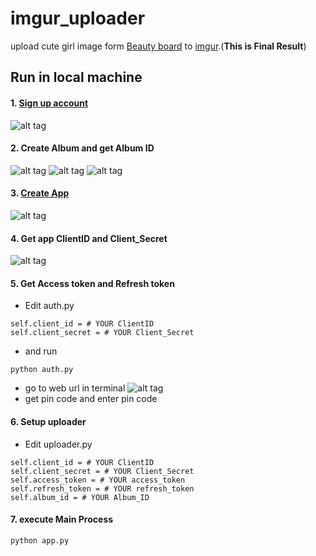 # imgur_uploader



upload cute girl image form [Beauty board](https://www.ptt.cc/bbs/index.html/)
to [imgur](https://imgur.com/a/8y0utle/).(**This is Final Result**)



## Run in local machine 

#### 1. [Sign up account](https://imgur.com/)
![alt tag](https://i.imgur.com/RiqQcON.png)


#### 2. Create Album and get Album ID
![alt tag](https://i.imgur.com/DWVrkpV.png)
![alt tag](https://i.imgur.com/O15Aqpx.png)
![alt tag](https://i.imgur.com/795KxSV.png)


#### 3. [Create App](https://api.imgur.com/oauth2/addclient)
![alt tag](https://i.imgur.com/ZZyL4gh.png)


#### 4. Get app ClientID and Client_Secret
![alt tag](https://i.imgur.com/o8KD2br.png)


#### 5. Get Access token and Refresh token
- Edit auth.py
```
self.client_id = # YOUR ClientID
self.client_secret = # YOUR Client_Secret
```
- and run
```
python auth.py
```
- go to web url in terminal
![alt tag](https://i.imgur.com/ZRtnEJB.png)
- get pin code and enter pin code

#### 6. Setup uploader
- Edit uploader.py
```
self.client_id = # YOUR ClientID
self.client_secret = # YOUR Client_Secret
self.access_token = # YOUR access_token
self.refresh_token = # YOUR refresh_token
self.album_id = # YOUR Album_ID   
```
    
#### 7. execute Main Process
```
python app.py
```
